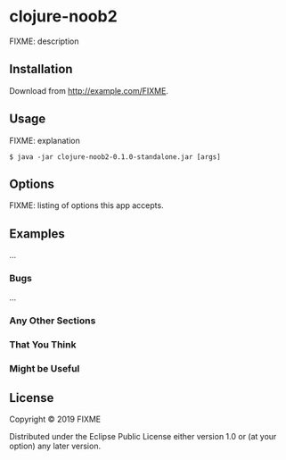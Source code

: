 # clojure-noob2

FIXME: description

## Installation

Download from http://example.com/FIXME.

## Usage

FIXME: explanation

    $ java -jar clojure-noob2-0.1.0-standalone.jar [args]

## Options

FIXME: listing of options this app accepts.

## Examples

...

### Bugs

...

### Any Other Sections
### That You Think
### Might be Useful

## License

Copyright © 2019 FIXME

Distributed under the Eclipse Public License either version 1.0 or (at
your option) any later version.
